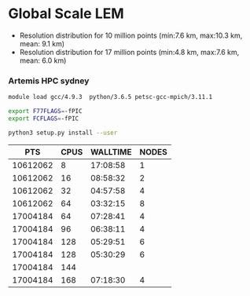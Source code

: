 # Global Scale LEM

+ Resolution distribution for 10 million points (min:7.6 km, max:10.3 km, mean: 9.1 km)
+ Resolution distribution for 17 million points (min:4.8 km, max:7.6 km, mean: 6.0 km)


### Artemis HPC sydney

```bash
module load gcc/4.9.3  python/3.6.5 petsc-gcc-mpich/3.11.1

export F77FLAGS=-fPIC
export FCFLAGS=-fPIC

python3 setup.py install --user
```

| PTS | CPUS | WALLTIME | NODES |
| --- | --- | --- | --- |
| 10612062 | 8 | 17:08:58 | 1 |
| 10612062 | 16 | 08:58:32 | 2 |
| 10612062 | 32 | 04:57:58 | 4 |
| 10612062 | 64 | 03:32:15 | 8 |
| 17004184 | 64 | 07:28:41 | 4 |
| 17004184 | 96 | 06:38:11 | 4 |
| 17004184 | 128 | 05:29:51 | 6 |
| 17004184 | 128 | 05:30:29 | 6 |
| 17004184 | 144 |  |  |
| 17004184 | 168 | 07:18:30 | 4 |
